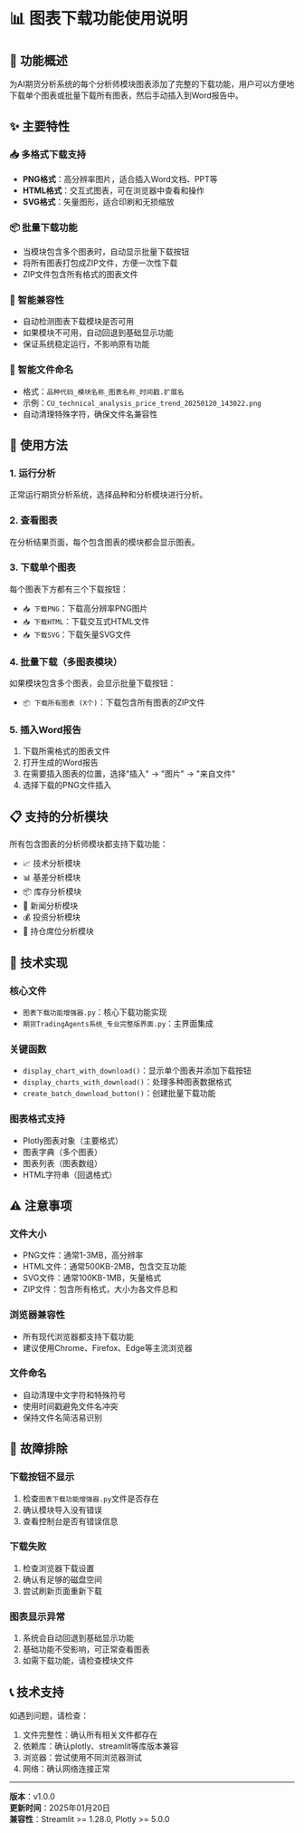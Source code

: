 # 📊 图表下载功能使用说明

## 🎯 功能概述

为AI期货分析系统的每个分析师模块图表添加了完整的下载功能，用户可以方便地下载单个图表或批量下载所有图表，然后手动插入到Word报告中。

## ✨ 主要特性

### 📥 多格式下载支持
- **PNG格式**：高分辨率图片，适合插入Word文档、PPT等
- **HTML格式**：交互式图表，可在浏览器中查看和操作
- **SVG格式**：矢量图形，适合印刷和无损缩放

### 📦 批量下载功能
- 当模块包含多个图表时，自动显示批量下载按钮
- 将所有图表打包成ZIP文件，方便一次性下载
- ZIP文件包含所有格式的图表文件

### 🔄 智能兼容性
- 自动检测图表下载模块是否可用
- 如果模块不可用，自动回退到基础显示功能
- 保证系统稳定运行，不影响原有功能

### 📝 智能文件命名
- 格式：`品种代码_模块名称_图表名称_时间戳.扩展名`
- 示例：`CU_technical_analysis_price_trend_20250120_143022.png`
- 自动清理特殊字符，确保文件名兼容性

## 🚀 使用方法

### 1. 运行分析
正常运行期货分析系统，选择品种和分析模块进行分析。

### 2. 查看图表
在分析结果页面，每个包含图表的模块都会显示图表。

### 3. 下载单个图表
每个图表下方都有三个下载按钮：
- `📥 下载PNG`：下载高分辨率PNG图片
- `📥 下载HTML`：下载交互式HTML文件
- `📥 下载SVG`：下载矢量SVG文件

### 4. 批量下载（多图表模块）
如果模块包含多个图表，会显示批量下载按钮：
- `📦 下载所有图表 (X个)`：下载包含所有图表的ZIP文件

### 5. 插入Word报告
1. 下载所需格式的图表文件
2. 打开生成的Word报告
3. 在需要插入图表的位置，选择"插入" → "图片" → "来自文件"
4. 选择下载的PNG文件插入

## 📋 支持的分析模块

所有包含图表的分析师模块都支持下载功能：
- 📈 技术分析模块
- 📊 基差分析模块  
- 📦 库存分析模块
- 📰 新闻分析模块
- 💰 投资分析模块
- 🎯 持仓席位分析模块

## 🔧 技术实现

### 核心文件
- `图表下载功能增强器.py`：核心下载功能实现
- `期货TradingAgents系统_专业完整版界面.py`：主界面集成

### 关键函数
- `display_chart_with_download()`：显示单个图表并添加下载按钮
- `display_charts_with_download()`：处理多种图表数据格式
- `create_batch_download_button()`：创建批量下载功能

### 图表格式支持
- Plotly图表对象（主要格式）
- 图表字典（多个图表）
- 图表列表（图表数组）
- HTML字符串（回退格式）

## ⚠️ 注意事项

### 文件大小
- PNG文件：通常1-3MB，高分辨率
- HTML文件：通常500KB-2MB，包含交互功能
- SVG文件：通常100KB-1MB，矢量格式
- ZIP文件：包含所有格式，大小为各文件总和

### 浏览器兼容性
- 所有现代浏览器都支持下载功能
- 建议使用Chrome、Firefox、Edge等主流浏览器

### 文件命名
- 自动清理中文字符和特殊符号
- 使用时间戳避免文件名冲突
- 保持文件名简洁易识别

## 🐛 故障排除

### 下载按钮不显示
1. 检查`图表下载功能增强器.py`文件是否存在
2. 确认模块导入没有错误
3. 查看控制台是否有错误信息

### 下载失败
1. 检查浏览器下载设置
2. 确认有足够的磁盘空间
3. 尝试刷新页面重新下载

### 图表显示异常
1. 系统会自动回退到基础显示功能
2. 基础功能不受影响，可正常查看图表
3. 如需下载功能，请检查模块文件

## 📞 技术支持

如遇到问题，请检查：
1. 文件完整性：确认所有相关文件都存在
2. 依赖库：确认plotly、streamlit等库版本兼容
3. 浏览器：尝试使用不同浏览器测试
4. 网络：确认网络连接正常

---

**版本**：v1.0.0  
**更新时间**：2025年01月20日  
**兼容性**：Streamlit >= 1.28.0, Plotly >= 5.0.0
